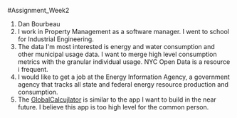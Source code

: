 #Assignment_Week2	
1. Dan Bourbeau
2. I work in Property Management as a software manager. I went to school for Industrial Engineering. 
3. The data I'm most interested is energy and water consumption and other municipal usage data. I want to merge high level consumption metrics with the granular individual usage. NYC Open Data is a resource i frequent.
4. I would like to get a job at the Energy Information Agency, a government agency that tracks all state and federal energy resource production and consumption.
5. The [GlobalCalcujlator](http://www.globalcalculator.org/) is similar to the app I want to build in the near future. I believe this app is too high level for the common person.